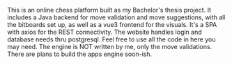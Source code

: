 This is an online chess platform built as my Bachelor's thesis project. It includes a Java backend for move validation and move suggestions, with all the bitboards set up, as well as a vue3 frontend for the visuals.
 It's a SPA with axios for the REST connectivity. The website handles login and database needs thru postgresql. Feel free to use all the code in here you may need. The engine is NOT written by me, only the move validations. There are plans to build the apps engine soon-ish.

